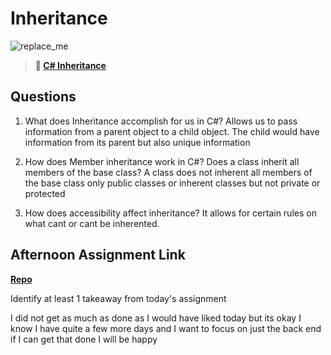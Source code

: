 # Inheritance

![replace_me](https://codeworks.blob.core.windows.net/public/assets/img/illustrations/placeholder.svg)

> **📖 [C# Inheritance](https://codeworksacademy.com/fs-student-guide/resources/wk10/04-Inheritance)**

## Questions

1. What does Inheritance accomplish for us in C#?
Allows us to pass information from a parent object to a child object. The child would have information from its parent but also unique information
2. How does Member inheritance work in C#? Does a class inherit all members of the base class?
A class does not inherent all members of the base class only public classes or inherent classes but not private or protected

3. How does accessibility affect inheritance?
It allows for certain rules on what cant or cant be inherented.
## Afternoon Assignment Link

**[Repo](https://github.com/devinwithoft/allSpice)**

Identify at least 1 takeaway from today's assignment

I did not get as much as done as I would have liked today but its okay I know I have quite a few more days and I want to focus on just the back end if I can get that done I will be happy
